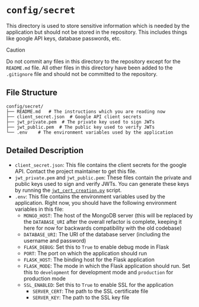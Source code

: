 `config/secret`
===============

This directory is used to store sensitive information which is needed by the application but should not be stored in the repository. This includes things like google API keys, database passwords, etc.

> [!CAUTION]
> Do not commit any files in this directory to the repository except for the `README.md` file. All other files in this directory have been added to the `.gitignore` file and should not be committed to the repository.

File Structure
--------------

```
config/secret/
├── README.md   # The instructions which you are reading now
├── client_secret.json  # Google API client secrets
├── jwt_private.pem  # The private key used to sign JWTs
├── jwt_public.pem  # The public key used to verify JWTs
└── .env    # The environment variables used by the application
```

Detailed Description
--------------------

- `client_secret.json`: This file contains the client secrets for the google API. Contact the project maintainer to get this file.
- `jwt_private.pem` and `jwt_public.pem`: These files contain the private and public keys used to sign and verify JWTs. You can generate these keys by running the [`jwt_cert_creation.py`](../../scripts/jwt_cert_creation.py) script.
- `.env`: This file contains the environment variables used by the application. Right now, you should have the following environment variables in this file:
  - `MONGO_HOST`: The host of the MongoDB server (this will be replaced by the `DATABASE_URI` after the overall refactor is complete, keeping it here for now for backwards compatibility with the old codebase)
  - `DATABASE_URI`: The URI of the database server (including the username and password)
  - `FLASK_DEBUG`: Set this to `True` to enable debug mode in Flask
  - `PORT`: The port on which the application should run
  - `FLASK_HOST`: The binding host for the Flask application
  - `FLASK_MODE`: The mode in which the Flask application should run. Set this to `development` for development mode and `production` for production mode
  - `SSL_ENABLED`: Set this to `True` to enable SSL for the application
    - `SERVER_CERT`: The path to the SSL certificate file
    - `SERVER_KEY`: The path to the SSL key file
